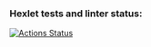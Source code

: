 ### Hexlet tests and linter status:
[![Actions Status](https://github.com/Kob0/frontend-project-11/workflows/hexlet-check/badge.svg)](https://github.com/Kob0/frontend-project-11/actions)
